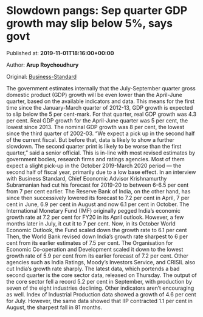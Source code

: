 
# Slowdown pangs: Sep quarter GDP growth may slip below 5%, says govt

Published at: **2019-11-01T18:16:00+00:00**

Author: **Arup Roychoudhury**

Original: [Business-Standard](https://www.business-standard.com/article/economy-policy/slowdown-pangs-q2-gdp-growth-likely-to-slip-below-5-says-govt-119110101649_1.html)

The government estimates internally that the July-September quarter gross domestic product (GDP) growth will be even lower than the April-June quarter, based on the available indicators and data.
This means for the first time since the January-March quarter of 2012-13, GDP growth is expected to slip below the 5 per cent-mark. For that quarter, real GDP growth was 4.3 per cent.
Real GDP growth for the April-June quarter was 5 per cent, the lowest since 2013. The nominal GDP growth was 8 per cent, the lowest since the third quarter of 2002-03.
“We expect a pick up in the second half of the current fiscal. But before that, data is likely to show a further slowdown. The second quarter print is likely to be worse than the first quarter,” said a senior official.
This is in-line with most revised estimates by government bodies, research firms and ratings agencies. Most of them expect a slight pick-up in the October 2019-March 2020 period — the second half of fiscal year, primarily due to a low base effect.
In an interview with Business Standard, Chief Economic Advisor Krishnamurthy Subramanian had cut his forecast for 2019-20 to between 6-6.5 per cent from 7 per cent earlier. The Reserve Bank of India, on the other hand, has since then successively lowered its forecast to 7.2 per cent in April, 7 per cent in June, 6.9 per cent in August and now 6.1 per cent in October.
The International Monetary Fund (IMF) originally pegged India’s economic growth rate at 7.2 per cent for FY20 in its April outlook.
However, a few months later in July, it cut it to 7 per cent. Now, in its October World Economic Outlook, the Fund scaled down the growth rate to 6.1 per cent
Then, the World Bank revised down India’s growth rate sharpest to 6 per cent from its earlier estimates of 7.5 per cent. The Organisation for Economic Co-operation and Development scaled it down to the lowest growth rate of 5.9 per cent from its earlier forecast of 7.2 per cent. Other agencies such as India Ratings, Moody’s Investors Service, and CRISIL also cut India’s growth rate sharply.
The latest data, which portends a bad second quarter is the core sector data, released on Thursday. The output of the core sector fell a record 5.2 per cent in September, with production by seven of the eight industries declining.
Other indicators aren’t encouraging as well. Index of Industrial Production data showed a growth of 4.6 per cent for July. However, the same data showed that IIP contracted 1.1 per cent in August, the sharpest fall in 81 months.
